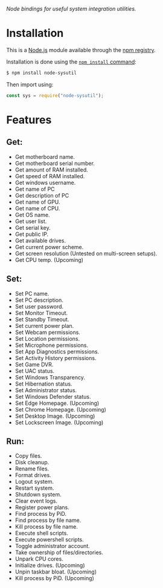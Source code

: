 _Node bindings for useful system integration utilities._

# Installation

This is a [Node.js](https://nodejs.org/en/) module available through the
[npm registry](https://www.npmjs.com/).

Installation is done using the
[`npm install` command](https://docs.npmjs.com/getting-started/installing-npm-packages-locally):

```bash
$ npm install node-sysutil
```

Then import using:

```js
const sys = require("node-sysutil");
```

# Features

## Get:

- Get motherboard name.
- Get motherboard serial number.
- Get amount of RAM installed.
- Get speed of RAM installed.
- Get windows username.
- Get name of PC
- Get description of PC
- Get name of GPU.
- Get name of CPU.
- Get OS name.
- Get user list.
- Get serial key.
- Get public IP.
- Get available drives.
- Get current power scheme.
- Get screen resolution (Untested on multi-screen setups).
- Get CPU temp. (Upcoming)

## Set:

- Set PC name.
- Set PC description.
- Set user password.
- Set Monitor Timeout.
- Set Standby Timeout.
- Set current power plan.
- Set Webcam permissions.
- Set Location permissions.
- Set Microphone permissions.
- Set App Diagnostics permissions.
- Set Activity History permissions.
- Set Game DVR.
- Set UAC status.
- Set Windows Transparency.
- Set Hibernation status.
- Set Administrator status.
- Set Windows Defender status.
- Set Edge Homepage. (Upcoming)
- Set Chrome Homepage. (Upcoming)
- Set Desktop Image. (Upcoming)
- Set Lockscreen Image. (Upcoming)

## Run:

- Copy files.
- Disk cleanup.
- Rename files.
- Format drives.
- Logout system.
- Restart system.
- Shutdown system.
- Clear event logs.
- Register power plans.
- Find process by PiD.
- Find process by file name.
- Kill process by file name.
- Execute shell scripts.
- Execute powershell scripts.
- Toggle administrator account.
- Take ownership of files/directories.
- Unpark CPU cores.
- Initialize drives. (Upcoming)
- Unpin taskbar bloat. (Upcoming)
- Kill process by PiD. (Upcoming)
